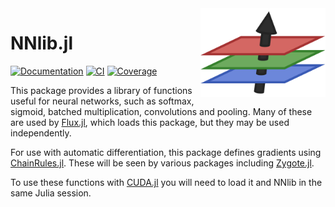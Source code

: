 <img align="right" width="200px" src="https://github.com/FluxML/NNlib.jl/raw/master/docs/src/assets/logo.png">

# NNlib.jl

[![Documentation][docs-dev-img]][docs-dev-url]
[![CI](https://github.com/FluxML/NNlib.jl/actions/workflows/ci.yml/badge.svg)](https://github.com/FluxML/NNlib.jl/actions/workflows/ci.yml)
[![Coverage](https://codecov.io/gh/FluxML/NNlib.jl/branch/master/graph/badge.svg)](https://codecov.io/gh/FluxML/NNlib.jl) 

[docs-stable-img]: https://img.shields.io/badge/docs-stable-blue.svg
[docs-stable-url]: https://fluxml.ai/NNlib.jl/stable/

[docs-dev-img]: https://img.shields.io/badge/docs-latest-blue.svg
[docs-dev-url]: https://fluxml.ai/NNlib.jl/dev/

This package provides a library of functions useful for neural networks, such as softmax, sigmoid, batched multiplication, convolutions and pooling. Many of these are used by [Flux.jl](https://github.com/FluxML/Flux.jl), which loads this package, but they may be used independently.

For use with automatic differentiation, this package defines gradients using [ChainRules.jl](https://github.com/JuliaDiff/ChainRules.jl). These will be seen by various packages including [Zygote.jl](https://github.com/FluxML/Zygote.jl).

To use these functions with [CUDA.jl](https://github.com/JuliaGPU/CUDA.jl) you will need to load it and NNlib in the same Julia session.
